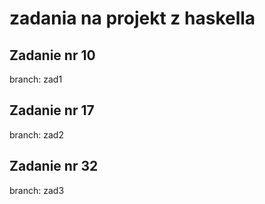 # zadania na projekt z haskella

## Zadanie nr 10
branch: zad1

## Zadanie nr 17
branch: zad2

## Zadanie nr 32
branch: zad3